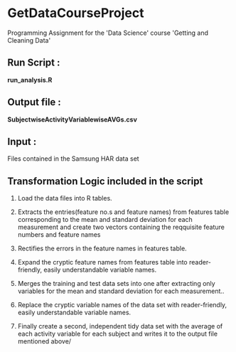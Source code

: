 GetDataCourseProject
====================

Programming Assignment for the 'Data Science' course 'Getting and Cleaning Data'

## Run Script : 
**run_analysis.R**
## Output file : 
**SubjectwiseActivityVariablewiseAVGs.csv**
## Input : 
Files contained in the Samsung HAR data set

## Transformation Logic included in the script

1. Load the data files into R tables.

2. Extracts the entries(feature no.s and feature names) from features table corresponding to the mean and standard deviation for each measurement and create two vectors containing the reqquisite feature numbers and feature names 

3. Rectifies the errors in the feature names in features table.
4. Expand the cryptic feature names from features table into reader-friendly, easily understandable variable names.
5. Merges the training and test data sets into one after extracting only variables for the mean and standard deviation for each measurement..
6. Replace the cryptic variable names of the data set with reader-friendly, easily understandable variable names.
7. Finally create a second, independent tidy data set with the average of each activity variable for each subject and writes it to the output file mentioned above/

